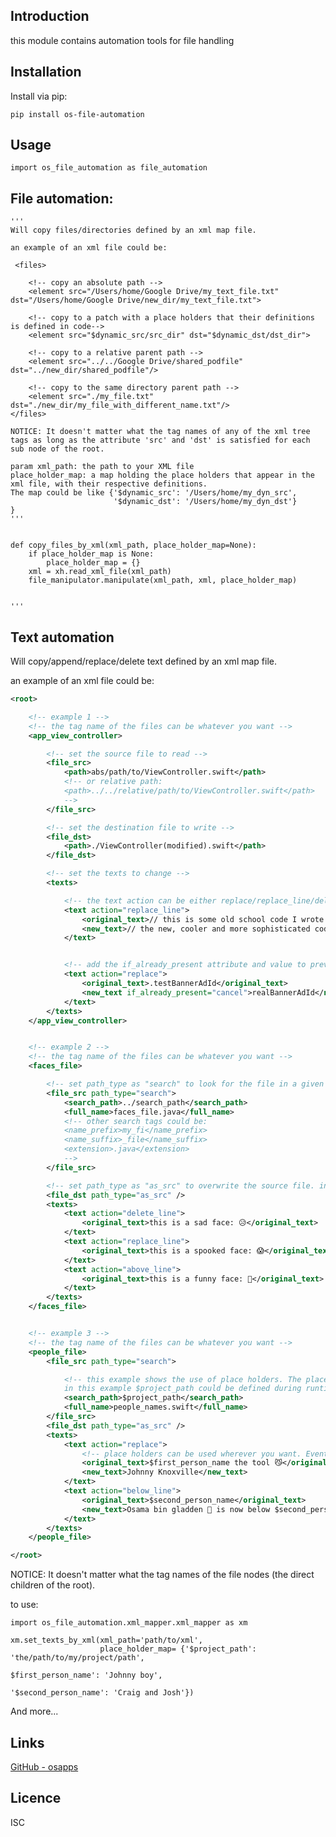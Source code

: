 Introduction
------------

this module contains automation tools for file handling 

## Installation
Install via pip:

    pip install os-file-automation


## Usage       
        
    import os_file_automation as file_automation
    

## File automation:
    
    '''
    Will copy files/directories defined by an xml map file.
     
    an example of an xml file could be:
     
     <files>
     
        <!-- copy an absolute path -->
        <element src="/Users/home/Google Drive/my_text_file.txt" dst="/Users/home/Google Drive/new_dir/my_text_file.txt">
     
        <!-- copy to a patch with a place holders that their definitions is defined in code-->
        <element src="$dynamic_src/src_dir" dst="$dynamic_dst/dst_dir">
     
        <!-- copy to a relative parent path -->
        <element src="../../Google Drive/shared_podfile" dst="../new_dir/shared_podfile"/>
        
        <!-- copy to the same directory parent path -->
        <element src="./my_file.txt" dst="./new_dir/my_file_with_different_name.txt"/>
    </files>
    
    NOTICE: It doesn't matter what the tag names of any of the xml tree tags as long as the attribute 'src' and 'dst' is satisfied for each sub node of the root.
    
    param xml_path: the path to your XML file
    place_holder_map: a map holding the place holders that appear in the xml file, with their respective definitions. 
    The map could be like {'$dynamic_src': '/Users/home/my_dyn_src',
                           '$dynamic_dst': '/Users/home/my_dyn_dst'}
    }
    '''
    
    
    def copy_files_by_xml(xml_path, place_holder_map=None):
        if place_holder_map is None:
            place_holder_map = {}
        xml = xh.read_xml_file(xml_path)
        file_manipulator.manipulate(xml_path, xml, place_holder_map)
    
    
    '''
## Text automation

Will copy/append/replace/delete text defined by an xml map file.
     
an example of an xml file could be:
     
```xml
<root>

    <!-- example 1 -->
    <!-- the tag name of the files can be whatever you want -->
    <app_view_controller>

        <!-- set the source file to read -->
        <file_src>
            <path>abs/path/to/ViewController.swift</path>
            <!-- or relative path:
            <path>../../relative/path/to/ViewController.swift</path>
            -->
        </file_src>

        <!-- set the destination file to write -->
        <file_dst>
            <path>./ViewController(modified).swift</path>
        </file_dst>

        <!-- set the texts to change -->
        <texts>

            <!-- the text action can be either replace/replace_line/delete line/above_line/below_line -->
            <text action="replace_line">
                <original_text>// this is some old school code I wrote in my ViewController.swift file</original_text>
                <new_text>// the new, cooler and more sophisticated code 🤖</new_text>
            </text>


            <!-- add the if_already_present attribute and value to prevent duplications if the line already exists -->
            <text action="replace">
                <original_text>.testBannerAdId</original_text>
                <new_text if_already_present="cancel">realBannerAdId</new_text>
            </text>
        </texts>
    </app_view_controller>


    <!-- example 2 -->
    <!-- the tag name of the files can be whatever you want -->
    <faces_file>

        <!-- set path_type as "search" to look for the file in a given path -->
        <file_src path_type="search">
            <search_path>../search_path</search_path>
            <full_name>faces_file.java</full_name>
            <!-- other search tags could be:
            <name_prefix>my_fi</name_prefix>
            <name_suffix>_file</name_suffix>
            <extension>.java</extension>
            -->
        </file_src>

        <!-- set path_type as "as_src" to overwrite the source file. in this example, my_file.java -->
        <file_dst path_type="as_src" />
        <texts>
            <text action="delete_line">
                <original_text>this is a sad face: 😥</original_text>
            </text>
            <text action="replace_line">
                <original_text>this is a spooked face: 😱</original_text>
            </text>
            <text action="above_line">
                <original_text>this is a funny face: 👾</original_text>
            </text>
        </texts>
    </faces_file>


    <!-- example 3 -->
    <!-- the tag name of the files can be whatever you want -->
    <people_file>
        <file_src path_type="search">

            <!-- this example shows the use of place holders. The place holders values could be defined via code and replace the place holders in the xml, during runtime.
            in this example $project_path could be defined during runtime to be whatever path you want (even relative) -->
            <search_path>$project_path</search_path>
            <full_name>people_names.swift</full_name>
        </file_src>
        <file_dst path_type="as_src" />
        <texts>
            <text action="replace">
                <!-- place holders can be used wherever you want. Event in the text you look for! -->
                <original_text>$first_person_name the tool 😼</original_text>
                <new_text>Johnny Knoxville</new_text>
            </text>
            <text action="below_line">
                <original_text>$second_person_name</original_text>
                <new_text>Osama bin gladden 👳 is now below $second_person_name</new_text>
            </text>
        </texts>
    </people_file>

</root>
```
    
NOTICE: It doesn't matter what the tag names of the file nodes (the direct children of the root). 
    
to use:
    
    import os_file_automation.xml_mapper.xml_mapper as xm
 
    xm.set_texts_by_xml(xml_path='path/to/xml',
                        place_holder_map= {'$project_path': 'the/path/to/my/project/path',
                                                                      $first_person_name': 'Johnny boy',
                                                                     '$second_person_name': 'Craig and Josh'})
           

And more...


## Links
[GitHub - osapps](https://github.com/osfunapps)

## Licence
ISC